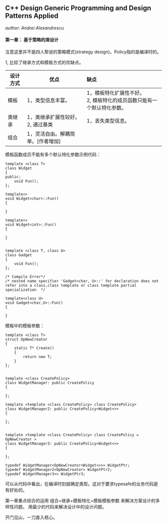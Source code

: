 ## C++ Design Generic Programming and Design Patterns Applied

*author: Andrei Alexandrescu*



#### 第一章： 基于策略的类设计



注意这里并不是四人帮说的策略模式(strategy design)。Policy指的是编译时的。



1, 比较了继承方式和模板方式的优缺点。

| 设计方式 | 优点                                   | 缺点                                                         |
| -------- | -------------------------------------- | :----------------------------------------------------------- |
| 模板     | 1，类型信息丰富。                      | 1，模板特化扩展性不好。<br>2,   模板特化的成员函数只能有一个默认特化参数。 |
| 类继承   | 1，类继承扩展性较好。<br>2,   通过基类 | 1，丢失类型信息。                                            |
| 组合     | 1，灵活自由。解耦简单。[作者增加]      |                                                              |

模板函数成员不能有多个默认特化参数示例代码：

```
template <class T>
class Widget
{
public:
    void Fun();
};

template<>
void Widget<char>::Fun()
{

}

template<>
void Widget<int>::Fun()
{

}


template <class T, class U>
class Gadget
{
    void Fun();
};

/* Compile Error*/
/* nested name specifier 'Gadget<char, U>::' for declaration does not refer into a class,class template or class template partial specialization  */
  
template<class U>
void Gadget<char,U>::Fun()
{

}
```



模板中的模板参数：

```
template <class T>
struct OpNewCreator
{
    static T* Create()
    {
        return new T;
    }
};


template <class CreatePolicy>
class WidgetManager: public CreatePolicy
{

};

template <template <class CreatePolicy> class CreatePolicy>
class WidgetManager2: public CreatePolicy<Widget<>>
{

};


template <template <class CreatePolicy> class CreatePolicy = OpNewCreator >
class WidgetManager3: public CreatePolicy<Widget<>>
{

};

typedef WidgetManager<OpNewCreator<Widget<>>> WidgetPtr;
typedef WidgetManager2<OpNewCreator> WidgetPtr2;
typedef WidgetManager3<> WidgetPtr3;
```

可以从代码中看出，在编译时刻就确定类型。这对于要求typesafe的业务代码是有好处的。



第一章重点综合的运用 组合+继承+模板特化+模板模板参数 来解决方案设计的多样性问题。 用最少的代码来解决设计中的设计问题。



开门见山，一刀直入核心。